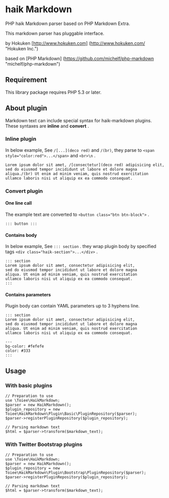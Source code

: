 haik Markdown
==============

PHP haik Markdown parser based on PHP Markdown Extra.

This markdown parser has pluggable interface.


by Hokuken
[http://www.hokuken.com] (http://www.hokuken.com/ "Hokuken Inc.")

based on [PHP Markdown] (https://github.com/michelf/php-markdown "michelf/php-markdown")



Requirement
-------------

This library package requires PHP 5.3 or later.


About plugin
--------------

Markdown text can include special syntax for haik-markdown plugins.
These syntaxes are **inline** and **convert** .

### Inline plugin

In below example, See `/[...](deco red)` and `/(br)`,
they parse to `<span style="color:red">...</span>` and `<br>\n` .

    Lorem ipsum dolor sit amet, /[consectetur](deco red) adipisicing elit,
    sed do eiusmod tempor incididunt ut labore et dolore magna
    aliqua./(br) Ut enim ad minim veniam, quis nostrud exercitation
    ullamco laboris nisi ut aliquip ex ea commodo consequat.


### Convert plugin

#### One line call

The example text are converted to `<button class="btn btn-block">` .

    ::: button :::


#### Contains body

In below example, See `::: section` .
they wrap plugin body by specified tags `<div class="haik-section">...</div>` .

    ::: section
    Lorem ipsum dolor sit amet, consectetur adipisicing elit,
    sed do eiusmod tempor incididunt ut labore et dolore magna
    aliqua. Ut enim ad minim veniam, quis nostrud exercitation
    ullamco laboris nisi ut aliquip ex ea commodo consequat.
    :::


#### Contains parameters

Plugin body can contain YAML parameters up to 3 hyphens line.

    ::: section
    Lorem ipsum dolor sit amet, consectetur adipisicing elit,
    sed do eiusmod tempor incididunt ut labore et dolore magna
    aliqua. Ut enim ad minim veniam, quis nostrud exercitation
    ullamco laboris nisi ut aliquip ex ea commodo consequat.
    
    ---
    bg-color: #fefefe
    color: #333
    :::


Usage
-------

### With basic plugins

    // Preparation to use
    use \Toiee\HaikMarkdown;
    $parser = new HaikMarkdown();
    $plugin_repository = new Toiee\HaikMarkdown\Plugin\Basic\PluginRepository($parser);
    $parser->registerPluginRepository($plugin_repository);
    
    // Parsing markdown text
    $html = $parser->transform($markdown_text);


### With Twitter Bootstrap plugins


    // Preparation to use
    use \Toiee\HaikMarkdown;
    $parser = new HaikMarkdown();
    $plugin_repository = new Toiee\HaikMarkdown\Plugin\Bootstrap\PluginRepository($parser);
    $parser->registerPluginRepository($plugin_repository);
    
    // Parsing markdown text
    $html = $parser->transform($markdown_text);

